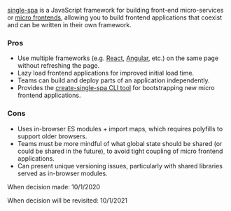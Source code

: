 [single-spa](https://github.com/single-spa/single-spa) is a JavaScript framework for building front-end micro-services or [micro frontends](https://www.thoughtworks.com/radar/techniques/micro-frontends), allowing you to build frontend applications that coexist and can be written in their own framework.

### Pros

- Use multiple frameworks (e.g. [React](), [Angular](), etc.) on the same page without refreshing the page.
- Lazy load frontend applications for improved initial load time.
- Teams can build and deploy parts of an application independently.
- Provides the [create-single-spa CLI tool](https://single-spa.js.org/docs/create-single-spa) for bootstrapping new micro frontend applications.

### Cons

- Uses in-browser ES modules + import maps, which requires polyfills to support older browsers.
- Teams must be more mindful of what global state should be shared (or could be shared in the future), to avoid tight coupling of micro frontend applications.
- Can present unique versioning issues, particularly with shared libraries served as in-browser modules.

When decision made: 10/1/2020

When decision will be revisited: 10/1/2021